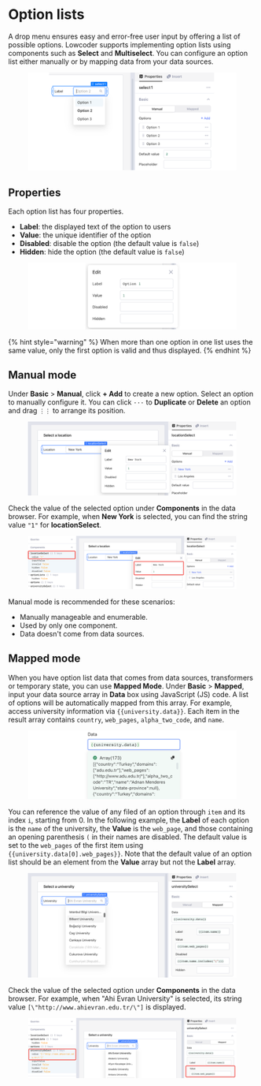 # Option lists

A drop menu ensures easy and error-free user input by offering a list of possible options. Lowcoder supports implementing option lists using components such as **Select** and **Multiselect**. You can configure an option list either manually or by mapping data from your data sources.

<figure><img src="../../.gitbook/assets/option-lists-overview.png" alt=""><figcaption></figcaption></figure>

## Properties

Each option list has four properties.

* **Label**: the displayed text of the option to users
* **Value**: the unique identifier of the option
* **Disabled**: disable the option (the default value is `false`)
* **Hidden**: hide the option (the default value is `false`)

<figure><img src="../../.gitbook/assets/option-lists-properties.png" alt=""><figcaption></figcaption></figure>

{% hint style="warning" %}
When more than one option in one list uses the same value, only the first option is valid and thus displayed.
{% endhint %}

## Manual mode

Under **Basic** > **Manual**, click **+ Add** to create a new option. Select an option to manually configure it. You can click `···` to **Duplicate** or **Delete** an option and drag `⋮⋮` to arrange its position.

<figure><img src="../../.gitbook/assets/option-lissts-manual-mode-overview.png" alt=""><figcaption></figcaption></figure>

Check the value of the selected option under **Components** in the data browser. For example, when **New York** is selected, you can find the string value `"1"` for **locationSelect**.

<figure><img src="../../.gitbook/assets/option-lists-manual-mode-check-value.png" alt=""><figcaption></figcaption></figure>

Manual mode is recommended for these scenarios:

* Manually manageable and enumerable.
* Used by only one component.
* Data doesn't come from data sources.

## Mapped mode

When you have option list data that comes from data sources, transformers or temporary state, you can use **Mapped Mode**. Under **Basic** > **Mapped**, input your data source array in **Data** box using JavaScript (JS) code. A list of options will be automatically mapped from this array. For example, access university information via `{{university.data}}`. Each item in the result array contains `country`, `web_pages`, `alpha_two_code`, and `name`.

<figure><img src="../../.gitbook/assets/option-lists-mapped-mode-import-data.png" alt=""><figcaption></figcaption></figure>

You can reference the value of any filed of an option through `item` and its index `i`, starting from 0. In the following example, the **Label** of each option is the `name` of the university, the **Value** is the `web_page`, and those containing an opening parenthesis `(` in their names are disabled. The default value is set to the `web_pages` of the first item using `{{university.data[0].web_pages}}`. Note that the default value of an option list should be an element from the **Value** array but not the **Label** array.

<figure><img src="../../.gitbook/assets/option-lists-mapped-mode-overview.png" alt=""><figcaption></figcaption></figure>

Check the value of the selected option under **Components** in the data browser. For example, when "Ahi Evran University" is selected, its string value `[\"http://www.ahievran.edu.tr/\"]` is displayed.

<figure><img src="../../.gitbook/assets/option-lists-mapped-mode-check-value.png" alt=""><figcaption></figcaption></figure>
